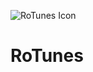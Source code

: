![RoTunes Icon](https://github.com/user-attachments/assets/e70456c3-0609-4320-85f5-4898e68ad040)

# RoTunes
